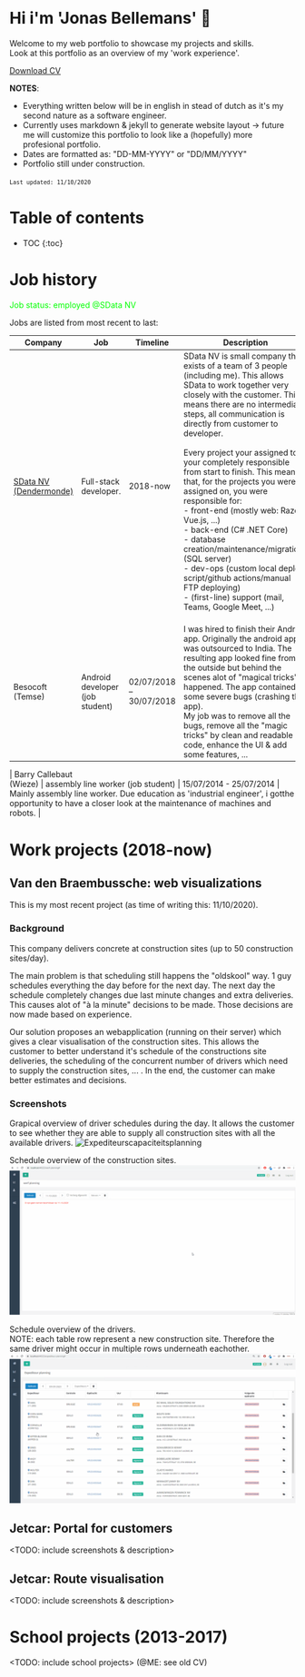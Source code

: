 <br/>

# Hi i'm 'Jonas Bellemans' 👋
Welcome to my web portfolio to showcase my projects and skills. <br/> Look at this portfolio as an overview of my 'work experience'.

<a href="https://www.w3.org/WAI/ER/tests/xhtml/testfiles/resources/pdf/dummy.pdf">Download CV</a>

**NOTES**: 
- Everything written below will be in english in stead of dutch as it's my second nature as a software engineer. <br/>
- Currently uses markdown &amp; jekyll to generate website layout -> future me will customize this portfolio to look like a (hopefully) more profesional portfolio. <br/>
- Dates are formatted as: "DD-MM-YYYY" or "DD/MM/YYYY"
- Portfolio still under construction.

<small>`Last updated: 11/10/2020`</small>


# Table of contents
* TOC
{:toc}

# Job history

<span style="color: #00FF00;">Job status: employed  @SData NV</span>

Jobs are listed from most recent to last:

| Company | Job | Timeline | Description |
| ------- | --- | -------- | ----------- |
| [SData NV <br/> (Dendermonde)](https://www.s-data.be/) | Full-stack developer. | 2018-now | SData NV is small company that exists of a team of 3 people (including me). This allows SData to work together very closely with the customer. This means there are no intermediate steps, all communication is directly from customer to developer. <br/> <br/> Every project your assigned to, your completely responsible from start to finish. This means that, for the projects you were assigned on, you were responsible for: <br/> - front-end (mostly web: Razor, Vue.js, ...) <br/> - back-end (C# .NET Core) <br/> - database creation/maintenance/migrations (SQL server) <br/> - dev-ops (custom local deploy script/github actions/manual FTP deploying) <br/> - (first-line) support (mail, Teams, Google Meet, ...) <br/> <br/> |
| Besocoft <br/> (Temse) | Android developer (job student) | 02/07/2018 – 30/07/2018 | I was hired to finish their Android app. Originally the android app was outsourced to India. The resulting app looked fine from the outside but behind the scenes alot of "magical tricks" happened. The app contained some severe bugs (crashing the app). <br/> My job was to remove all the bugs, remove all the "magic tricks" by clean and readable code, enhance the UI & add some features, ...  |

| Barry Callebaut <br/> (Wieze) | assembly line worker (job student) | 15/07/2014 - 25/07/2014 | Mainly assembly line worker. Due education as 'industrial engineer', i gotthe opportunity to have a closer look at the maintenance of machines and robots.  |




# Work projects (2018-now)

## Van den Braembussche: web visualizations
This is my most recent project (as time of writing this: 11/10/2020). <br/>

### Background
This company delivers concrete at construction sites (up to 50 construction sites/day).

The main problem is that scheduling still happens the "oldskool" way. 1 guy schedules everything the day before for the next day. The next day the schedule completely changes due last minute changes and extra deliveries. This causes alot of "à la minute" decisions to be made. Those decisions are now made based on experience. <br/>

Our solution proposes an webapplication (running on their server) which gives a clear visualisation of the construction sites. This allows the customer to better understand it's 
schedule of the constructions site deliveries, the scheduling of the concurrent number of drivers which need to supply the construction sites, ... . In the end, the customer can make better estimates and decisions.  

### Screenshots

Grapical overview of driver schedules during the day. It allows the customer to see whether they are able to supply all construction sites with all the available drivers.
![Expediteurscapaciteitsplanning](/assets/gifs/vbbeton/vbbeton-expediteurs-capaciteit-planning.gif)

Schedule overview of the construction sites.
![Werfplanning](/assets/gifs/vbbeton/vbbeton-werf-planning.gif)

Schedule overview of the drivers. <br/>
NOTE: each table row represent a new construction site. Therefore the same driver might occur in multiple rows underneath eachother.
![Expediteurplanning](/assets/gifs/vbbeton/vbbeton-expediteur-planning.gif)



## Jetcar: Portal for customers
&lt;TODO: include screenshots & description&gt;

## Jetcar: Route visualisation
&lt;TODO: include screenshots & description&gt;




# School projects (2013-2017)
&lt;TODO: include school projects&gt; (@ME: see old CV)
